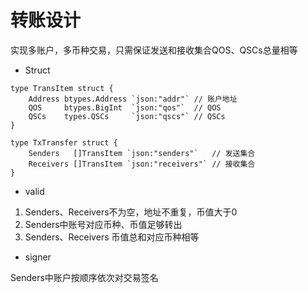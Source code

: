 # 转账设计

实现多账户，多币种交易，只需保证发送和接收集合QOS、QSCs总量相等

* Struct
```
type TransItem struct {
	Address btypes.Address `json:"addr"` // 账户地址
	QOS     btypes.BigInt  `json:"qos"`  // QOS
	QSCs    types.QSCs     `json:"qscs"` // QSCs
}

type TxTransfer struct {
	Senders   []TransItem `json:"senders"`   // 发送集合
	Receivers []TransItem `json:"receivers"` // 接收集合
}
```

* valid

1. Senders、Receivers不为空，地址不重复，币值大于0
2. Senders中账号对应币种、币值足够转出
3. Senders、Receivers 币值总和对应币种相等

* signer

Senders中账户按顺序依次对交易签名